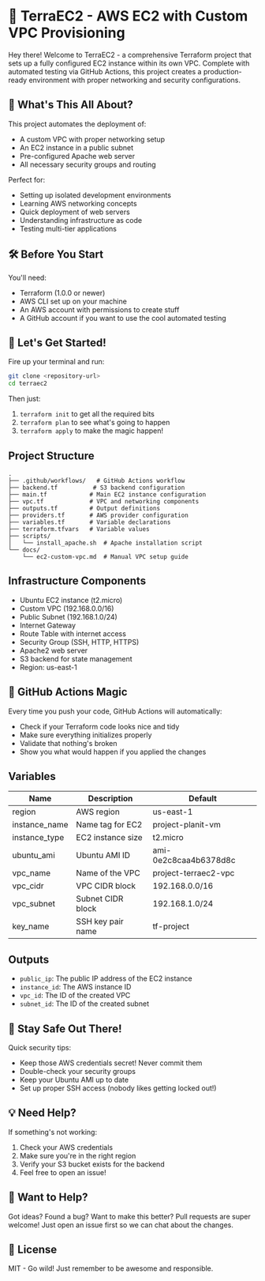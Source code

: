 # 🚀 TerraEC2 - AWS EC2 with Custom VPC Provisioning

Hey there! Welcome to TerraEC2 - a comprehensive Terraform project that sets up a fully configured EC2 instance within its own VPC. Complete with automated testing via GitHub Actions, this project creates a production-ready environment with proper networking and security configurations.

## 🎯 What's This All About?

This project automates the deployment of:
- A custom VPC with proper networking setup
- An EC2 instance in a public subnet
- Pre-configured Apache web server
- All necessary security groups and routing

Perfect for:
- Setting up isolated development environments
- Learning AWS networking concepts
- Quick deployment of web servers
- Understanding infrastructure as code
- Testing multi-tier applications

## 🛠️ Before You Start

You'll need:
- Terraform (1.0.0 or newer)
- AWS CLI set up on your machine
- An AWS account with permissions to create stuff
- A GitHub account if you want to use the cool automated testing

## 🚦 Let's Get Started!

Fire up your terminal and run:

```bash
git clone <repository-url>
cd terraec2
```

Then just:
1. `terraform init` to get all the required bits
2. `terraform plan` to see what's going to happen
3. `terraform apply` to make the magic happen!

## Project Structure

```
.
├── .github/workflows/   # GitHub Actions workflow
├── backend.tf          # S3 backend configuration
├── main.tf            # Main EC2 instance configuration
├── vpc.tf             # VPC and networking components
├── outputs.tf         # Output definitions
├── providers.tf       # AWS provider configuration
├── variables.tf       # Variable declarations
├── terraform.tfvars   # Variable values
├── scripts/
│   └── install_apache.sh  # Apache installation script
└── docs/
    └── ec2-custom-vpc.md  # Manual VPC setup guide
```

## Infrastructure Components

- Ubuntu EC2 instance (t2.micro)
- Custom VPC (192.168.0.0/16)
- Public Subnet (192.168.1.0/24)
- Internet Gateway
- Route Table with internet access
- Security Group (SSH, HTTP, HTTPS)
- Apache2 web server
- S3 backend for state management
- Region: us-east-1

## 🤖 GitHub Actions Magic

Every time you push your code, GitHub Actions will automatically:
- Check if your Terraform code looks nice and tidy
- Make sure everything initializes properly
- Validate that nothing's broken
- Show you what would happen if you applied the changes

## Variables

| Name | Description | Default |
|------|-------------|---------|
| region | AWS region | us-east-1 |
| instance_name | Name tag for EC2 | project-planit-vm |
| instance_type | EC2 instance size | t2.micro |
| ubuntu_ami | Ubuntu AMI ID | ami-0e2c8caa4b6378d8c |
| vpc_name | Name of the VPC | project-terraec2-vpc |
| vpc_cidr | VPC CIDR block | 192.168.0.0/16 |
| vpc_subnet | Subnet CIDR block | 192.168.1.0/24 |
| key_name | SSH key pair name | tf-project |

## Outputs

- `public_ip`: The public IP address of the EC2 instance
- `instance_id`: The AWS instance ID
- `vpc_id`: The ID of the created VPC
- `subnet_id`: The ID of the created subnet

## 🔐 Stay Safe Out There!

Quick security tips:
- Keep those AWS credentials secret! Never commit them
- Double-check your security groups
- Keep your Ubuntu AMI up to date
- Set up proper SSH access (nobody likes getting locked out!)

## 💡 Need Help?

If something's not working:
1. Check your AWS credentials
2. Make sure you're in the right region
3. Verify your S3 bucket exists for the backend
4. Feel free to open an issue!

## 🤝 Want to Help?

Got ideas? Found a bug? Want to make this better? Pull requests are super welcome! Just open an issue first so we can chat about the changes.

## 📝 License

MIT - Go wild! Just remember to be awesome and responsible.
